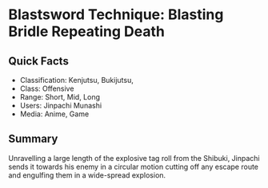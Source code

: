 # Blastsword Technique: Blasting Bridle Repeating Death

## Quick Facts
- Classification: Kenjutsu, Bukijutsu,
- Class: Offensive
- Range: Short, Mid, Long
- Users: Jinpachi Munashi
- Media: Anime, Game

## Summary
Unravelling a large length of the explosive tag roll from the Shibuki, Jinpachi sends it towards his enemy in a circular motion cutting off any escape route and engulfing them in a wide-spread explosion.

